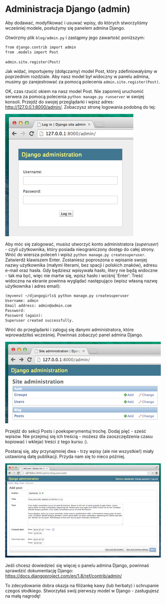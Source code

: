 # Administracja Django (admin)

Aby dodawać, modyfikować i usuwać wpisy, do których stworzyliśmy wcześniej modele, posłużymy się panelem admina Django.

Otwórzmy plik `blog/admin.py` i zastąpmy jego zawartość poniższym:

    from django.contrib import admin
    from .models import Post

    admin.site.register(Post)


Jak widać, importujemy (dołączamy) model Post, który zdefiniowałyśmy w poprzednim rozdziale. Aby nasz model był widoczny w panelu admina, musimy go zarejestrować za pomocą polecenia `admin.site.register(Post)`.

OK, czas rzucić okiem na nasz model Post. Nie zapomnij uruchomić serwera za pomocą polecenia `python manage.py runserver` w swojej konsoli. Przejdź do swojej przeglądarki i wpisz adres: http://127.0.0.1:8000/admin/. Zobaczysz stronę logowania podobną do tej:

![Strona logowania](images/login_page2.png)

Aby móc się zalogować, musisz utworzyć konto administratora (*superuser*) - czyli użytkownika, który posiada nieograniczony dostęp do całej strony. Wróć do wiersza poleceń i wpisz `python manage.py createsuperuser`. Zatwierdź klawiszem Enter. Zostaniesz poproszona o wpisanie swojej nazwy użytkownika (małymi literami, bez spacji i polskich znaków), adresu e-mail oraz hasła. Gdy będziesz wpisywała hasło, litery nie będą widoczne - tak ma być, więc nie martw się, wpisz hasło i wciśnij 'Enter'. Treść widoczna na ekranie powinna wyglądać następująco (wpisz własną nazwę użytkownika i adres email):

    (myvenv) ~/djangogirls$ python manage.py createsuperuser
    Username: admin
    Email address: admin@admin.com
    Password:
    Password (again):
    Superuser created successfully.


Wróć do przeglądarki i zaloguj się danymi administratora, które wprowadziłaś wcześniej. Powinnaś zobaczyć panel admina Django.

![Administracja Django (admin)](images/django_admin3.png)

Przejdź do sekcji Posts i poeksperymentuj trochę. Dodaj pięć - sześć wpisów. Nie przejmuj się ich treścią - możesz dla zaoszczędzenia czasu kopiować i wklejać treści z tego kursu :).

Postaraj się, aby przynajmniej dwa - trzy wpisy (ale nie wszystkie!) miały ustawioną datę publikacji. Przyda nam się to nieco później.

![Administracja Django (admin)](images/edit_post3.png)

Jeśli chcesz dowiedzieć się więcej o panelu admina Django, powinnaś sprawdzić dokumentację Django: https://docs.djangoproject.com/en/1.8/ref/contrib/admin/

To zdecydowanie dobra okazja na filiżankę kawy (lub herbaty) i schrupanie czegoś słodkiego. Stworzyłaś swój pierwszy model w Django - zasługujesz na małą nagrodę!
